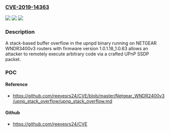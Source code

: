 ### [CVE-2019-14363](https://cve.mitre.org/cgi-bin/cvename.cgi?name=CVE-2019-14363)
![](https://img.shields.io/static/v1?label=Product&message=n%2Fa&color=blue)
![](https://img.shields.io/static/v1?label=Version&message=n%2Fa&color=blue)
![](https://img.shields.io/static/v1?label=Vulnerability&message=n%2Fa&color=brighgreen)

### Description

A stack-based buffer overflow in the upnpd binary running on NETGEAR WNDR3400v3 routers with firmware version 1.0.1.18_1.0.63 allows an attacker to remotely execute arbitrary code via a crafted UPnP SSDP packet.

### POC

#### Reference
- https://github.com/reevesrs24/CVE/blob/master/Netgear_WNDR2400v3/upnp_stack_overflow/upnp_stack_overflow.md

#### Github
- https://github.com/reevesrs24/CVE

